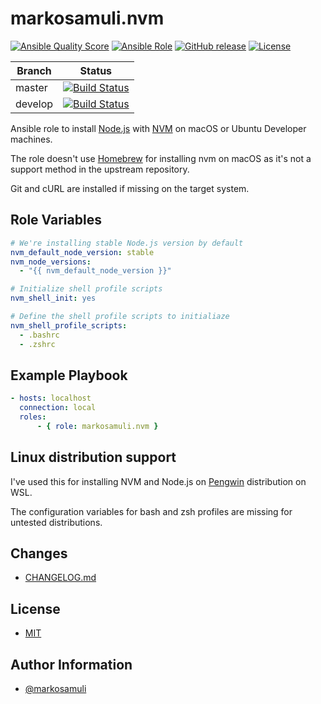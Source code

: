 # markosamuli.nvm

[![Ansible Quality Score](https://img.shields.io/ansible/quality/38353.svg)](https://galaxy.ansible.com/markosamuli/nvm)
[![Ansible Role](https://img.shields.io/ansible/role/38353.svg)](https://galaxy.ansible.com/markosamuli/nvm)
[![GitHub release](https://img.shields.io/github/release/markosamuli/ansible-nvm.svg)](https://github.com/markosamuli/ansible-nvm/releases)
[![License](https://img.shields.io/github/license/markosamuli/ansible-nvm.svg)](https://github.com/markosamuli/ansible-nvm/blob/master/LICENSE)

| Branch  | Status |
|---------|--------|
| master  | [![Build Status](https://travis-ci.org/markosamuli/ansible-nvm.svg?branch=master)](https://travis-ci.org/markosamuli/ansible-nvm)
| develop | [![Build Status](https://travis-ci.org/markosamuli/ansible-nvm.svg?branch=develop)](https://travis-ci.org/markosamuli/ansible-nvm)

Ansible role to install [Node.js] with [NVM] on macOS or Ubuntu Developer
machines.

The role doesn't use [Homebrew] for installing nvm on macOS as
it's not a support method in the upstream repository.

Git and cURL are installed if missing on the target system.

[Homebrew]: https://brew.sh
[Node.js]: https://nodejs.org/en/
[NVM]: https://github.com/creationix/nvm

## Role Variables

```yaml
# We're installing stable Node.js version by default
nvm_default_node_version: stable
nvm_node_versions:
  - "{{ nvm_default_node_version }}"

# Initialize shell profile scripts
nvm_shell_init: yes

# Define the shell profile scripts to initialiaze
nvm_shell_profile_scripts:
  - .bashrc
  - .zshrc
```

## Example Playbook

```yaml
- hosts: localhost
  connection: local
  roles:
      - { role: markosamuli.nvm }
```

## Linux distribution support

I've used this for installing NVM and Node.js on [Pengwin] distribution
on WSL.

The configuration variables for bash and zsh profiles are missing for
untested distributions.

[Pengwin]: https://github.com/WhitewaterFoundry/Pengwin

## Changes

* [CHANGELOG.md](CHANGELOG.md)

## License

* [MIT](LICENSE)

## Author Information

* [@markosamuli](https://github.com/markosamuli)

